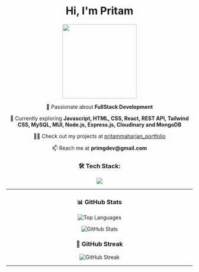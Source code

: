 <h1 align="center">Hi, I'm Pritam</h1>

<div align="center">
  <img height="200" src="https://media3.giphy.com/media/v1.Y2lkPTc5MGI3NjExcGYyenJveXE4ZHczZTlvMnI4ZDBrdDZ4ajF3YWc1eHc1dG03dGY5MSZlcD12MV9pbnRlcm5hbF9naWZfYnlfaWQmY3Q9Zw/jTNG3RF6EwbkpD4LZx/giphy.gif" />
</div>

<p align="center">
  🚀 Passionate about <strong>FullStack Development</strong>
</p>

<p align="center">
  🌱 Currently exploring <strong>Javascript, HTML, CSS, React, REST API, Tailwind CSS, MySQL, MUI, Node.js, Express.js, Cloudinary and MongoDB</strong>
</p>
<p align="center"> 
  👨‍💻 Check out my projects at <a href="https://pritammaharjan.vercel.app/" target="_blank">pritammaharjan_portfolio</a>
</p>

<p align="center">
  📫 Reach me at <strong>primgdev@gmail.com</strong>
</p>


<h3 align="center">🛠 Tech Stack:</h3>

<p align="center">
  <img src="https://skillicons.dev/icons?i=html,css,js,ts,react,nodejs,express,mongodb,mysql,mui,tailwind,git,github,postman" />
</p>

---

<h3 align="center">📊 GitHub Stats</h3>

<p align="center">
  <img src="https://github-readme-stats.vercel.app/api/top-langs?username=pritammaharjan86&show_icons=true&locale=en&layout=compact&theme=dark" alt="Top Languages"/>
</p>


<p align="center">
  <img src="https://github-readme-stats.vercel.app/api?username=pritammaharjan86&show_icons=true&locale=en&theme=dark" alt="GitHub Stats"/>
</p>

<h3 align="center">📅 GitHub Streak</h3>

<p align="center">
  <img src="https://github-readme-streak-stats.herokuapp.com/?user=pritammaharjan86&theme=dark" alt="GitHub Streak"/>
</p>

---
